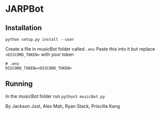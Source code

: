# JARPBot

## Installation

`python setup.py install --user`

Create a file in musicBot folder called `.env`
Paste this into it but replace `<DISCORD_TOKEN>` with your token
```
# .env
DISCORD_TOKEN=<DISCORD_TOKEN>
```

## Running

In the musicBot folder run `python3 musicBot.py`

By Jackson Jost, Alex Mah, Ryan Stack, Priscilla Kang
